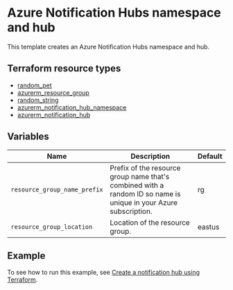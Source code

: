 # Azure Notification Hubs namespace and hub

This template creates an Azure Notification Hubs namespace and hub.

## Terraform resource types

- [random_pet](https://registry.terraform.io/providers/hashicorp/random/latest/docs/resources/pet)
- [azurerm_resource_group](https://registry.terraform.io/providers/hashicorp/azurerm/latest/docs/resources/resource_group)
- [random_string](https://registry.terraform.io/providers/hashicorp/random/latest/docs/resources/string)
- [azurerm_notification_hub_namespace](https://registry.terraform.io/providers/hashicorp/azurerm/latest/docs/resources/notification_hub_namespace)
- [azurerm_notification_hub](https://registry.terraform.io/providers/hashicorp/azurerm/latest/docs/resources/notification_hub)

## Variables

| Name | Description | Default |
|-|-|-|
| `resource_group_name_prefix` | Prefix of the resource group name that's combined with a random ID so name is unique in your Azure subscription. | rg |
| `resource_group_location` | Location of the resource group. | eastus |

## Example

To see how to run this example, see [Create a notification hub using Terraform](https://learn.microsoft.com/azure/notification-hubs/create-notification-hub-terraform).
